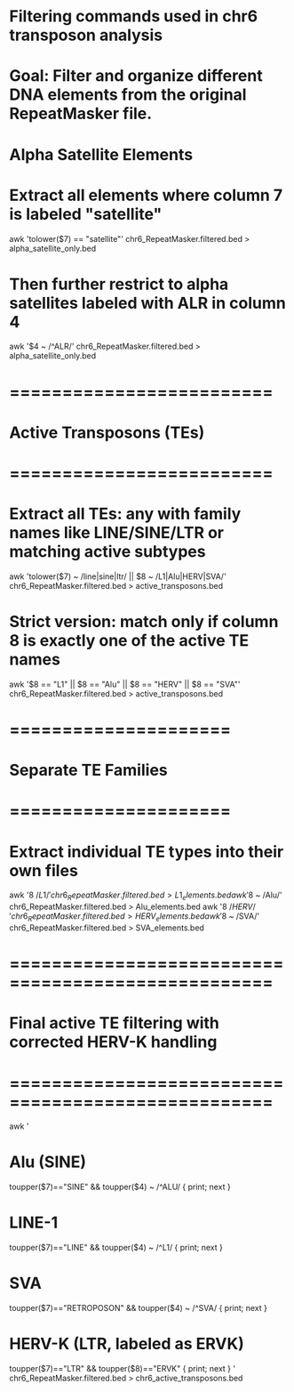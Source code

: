 # Filtering commands used in chr6 transposon analysis
# Goal: Filter and organize different DNA elements from the original RepeatMasker file.

# Alpha Satellite Elements

# Extract all elements where column 7 is labeled "satellite"
awk 'tolower($7) == "satellite"' chr6_RepeatMasker.filtered.bed > alpha_satellite_only.bed

# Then further restrict to alpha satellites labeled with ALR in column 4
awk '$4 ~ /^ALR/' chr6_RepeatMasker.filtered.bed > alpha_satellite_only.bed

# =========================
# Active Transposons (TEs)
# =========================

# Extract all TEs: any with family names like LINE/SINE/LTR or matching active subtypes
awk 'tolower($7) ~ /line|sine|ltr/ || $8 ~ /L1|Alu|HERV|SVA/' chr6_RepeatMasker.filtered.bed > active_transposons.bed

# Strict version: match only if column 8 is exactly one of the active TE names
awk '$8 == "L1" || $8 == "Alu" || $8 == "HERV" || $8 == "SVA"' chr6_RepeatMasker.filtered.bed > active_transposons.bed

# =====================
# Separate TE Families
# =====================

# Extract individual TE types into their own files
awk '$8 ~ /L1/'   chr6_RepeatMasker.filtered.bed > L1_elements.bed
awk '$8 ~ /Alu/'  chr6_RepeatMasker.filtered.bed > Alu_elements.bed
awk '$8 ~ /HERV/' chr6_RepeatMasker.filtered.bed > HERV_elements.bed
awk '$8 ~ /SVA/'  chr6_RepeatMasker.filtered.bed > SVA_elements.bed

# ===================================================
# Final active TE filtering with corrected HERV-K handling
# ===================================================

awk '
  # Alu (SINE)
  toupper($7)=="SINE"        && toupper($4) ~ /^ALU/    { print; next }
  # LINE-1
  toupper($7)=="LINE"        && toupper($4) ~ /^L1/     { print; next }
  # SVA
  toupper($7)=="RETROPOSON"  && toupper($4) ~ /^SVA/    { print; next }
  # HERV-K (LTR, labeled as ERVK)
  toupper($7)=="LTR"         && toupper($8)=="ERVK"     { print; next }
' chr6_RepeatMasker.filtered.bed > chr6_active_transposons.bed
